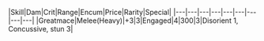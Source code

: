 |Skill|Dam|Crit|Range|Encum|Price|Rarity|Special|
|---|---|---|---|---|---|---|---|---|
|Greatmace|Melee(Heavy)|+3|3|Engaged|4|300|3|Disorient 1, Concussive, stun 3|